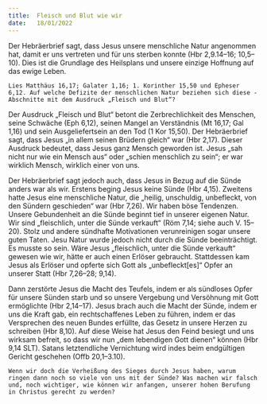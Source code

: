 ```yaml
---
title:  Fleisch und Blut wie wir
date:   18/01/2022
---
```


Der Hebräerbrief sagt, dass Jesus unsere menschliche Natur angenommen hat, damit er uns vertreten und für uns sterben konnte (Hbr 2,9.14–16; 10,5–10). Dies ist die Grundlage des Heilsplans und unsere einzige Hoffnung auf das ewige Leben.

`Lies Matthäus 16,17; Galater 1,16; 1. Korinther 15,50 und Epheser 6,12. Auf welche Defizite der menschlichen Natur beziehen sich diese ­Abschnitte mit dem Ausdruck „Fleisch und Blut“?`

Der Ausdruck „Fleisch und Blut“ betont die Zerbrechlichkeit des Menschen, seine Schwäche (Eph 6,12), seinen Mangel an Verständnis (Mt 16,17; Gal 1,16) und sein Ausgeliefertsein an den Tod (1 Kor 15,50). Der Hebräerbrief sagt, dass Jesus „in allem seinen Brüdern gleich“ war (Hbr 2,17). Dieser Ausdruck bedeutet, dass Jesus ganz Mensch geworden ist. Jesus „sah nicht nur wie ein Mensch aus“ oder „schien menschlich zu sein“; er war wirklich Mensch, wirklich einer von uns.

Der Hebräerbrief sagt jedoch auch, dass Jesus in Bezug auf die Sünde anders war als wir. Erstens beging Jesus keine Sünde (Hbr 4,15). Zweitens hatte Jesus eine menschliche Natur, die „heilig, unschuldig, unbefleckt, von den Sündern geschieden“ war (Hbr 7,26). Wir haben böse Tendenzen. Unsere Gebundenheit an die Sünde beginnt tief in unserer eigenen Natur. Wir sind „fleischlich, unter die Sünde verkauft“ (Röm 7,14; siehe auch V. 15–20). Stolz und andere sündhafte Motivationen verunreinigen sogar unsere guten Taten. Jesu Natur wurde jedoch nicht durch die Sünde beeinträchtigt. Es musste so sein. Wäre Jesus „fleischlich, unter die Sünde verkauft“ gewesen wie wir, hätte er auch einen Erlöser gebraucht. Stattdessen kam Jesus als Erlöser und opferte sich Gott als „unbefleckt[es]“ Opfer an unserer Statt (Hbr 7,26–28; 9,14).

Dann zerstörte Jesus die Macht des Teufels, indem er als sündloses Opfer für unsere Sünden starb und so unsere Vergebung und Versöhnung mit Gott ermöglichte (Hbr 2,14–17). Jesus brach auch die Macht der Sünde, indem er uns die Kraft gab, ein rechtschaffenes Leben zu führen, indem er das Versprechen des neuen Bundes erfüllte, das Gesetz in unsere Herzen zu schreiben (Hbr 8,10). Auf diese Weise hat Jesus den Feind besiegt und uns wirksam befreit, so dass wir nun „dem lebendigen Gott dienen“ können (Hbr 9,14 SLT). Satans letztendliche Vernichtung wird indes beim endgültigen Gericht geschehen (Offb 20,1–3.10).

`Wenn wir doch die Verheißung des Sieges durch Jesus haben, warum ringen dann noch so viele von uns mit der Sünde? Was machen wir falsch und, noch wichtiger, wie können wir anfangen, unserer hohen Berufung in Christus gerecht zu werden?`